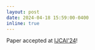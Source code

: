 ```yaml
---
layout: post
date: 2024-04-18 15:59:00-0400
inline: true
---
```


Paper accepted at [IJCAI'24](https://ijcai24.org/)!
